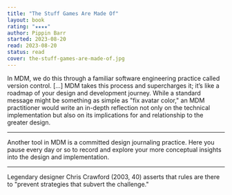 ```yaml
---
title: "The Stuff Games Are Made Of"
layout: book
rating: "★★★★"
author: Pippin Barr
started: 2023-08-20
read: 2023-08-20
status: read
cover: the-stuff-games-are-made-of.jpg
---
```


In MDM, we do this through a familiar software engineering practice called
version control. […] MDM takes this process and supercharges it; it’s like a
roadmap of your design and development journey. While a standard message might
be something as simple as "fix avatar color," an MDM practitioner would write
an in-depth reflection not only on the technical implementation but also on its
implications for and relationship to the greater design.

---

Another tool in MDM is a committed design journaling practice. Here you pause
every day or so to record and explore your more conceptual insights into the
design and implementation.

---

Legendary designer Chris Crawford (2003, 40) asserts that rules are there to
"prevent strategies that subvert the challenge."
